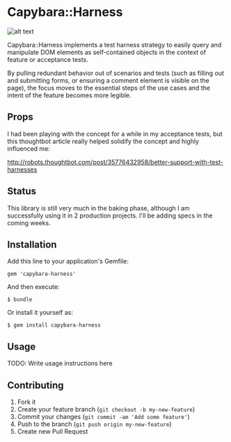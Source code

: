 # Capybara::Harness

![alt text](http://upload.wikimedia.org/wikipedia/commons/b/bc/Capybara_harness.jpg "A dignified, harness-wearing capybara")

Capybara::Harness implements a test harness strategy to easily query and manipulate DOM elements as self-contained
objects in the context of feature or acceptance tests.

By pulling redundant behavior out of scenarios and tests (such as filling out and submitting forms, or ensuring a
comment element is visible on the page), the focus moves to the essential steps of the use cases and the intent of
the feature becomes more legible.

## Props

I had been playing with the concept for a while in my acceptance tests, but this thoughtbot article really helped
solidify the concept and highly influenced me:

http://robots.thoughtbot.com/post/35776432958/better-support-with-test-harnesses

## Status

This library is still very much in the baking phase, although I am successfully using it in 2 production projects. I'll
be adding specs in the coming weeks.

## Installation

Add this line to your application's Gemfile:

    gem 'capybara-harness'

And then execute:

    $ bundle

Or install it yourself as:

    $ gem install capybara-harness

## Usage

TODO: Write usage instructions here

## Contributing

1. Fork it
2. Create your feature branch (`git checkout -b my-new-feature`)
3. Commit your changes (`git commit -am 'Add some feature'`)
4. Push to the branch (`git push origin my-new-feature`)
5. Create new Pull Request
